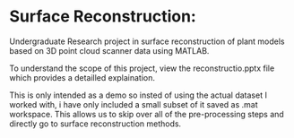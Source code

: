 # Surface Reconstruction:
Undergraduate Research project in surface reconstruction of plant models based on 3D point cloud scanner data using MATLAB. 

To understand the scope of this project, view the reconstructio.pptx file which provides a detailled explaination. 

This is only intended as a demo so insted of using the actual dataset I worked with, i have only included a small subset of it saved as .mat workspace. This allows us to skip over all of the pre-processing steps and directly go to surface reconstruction methods. 

